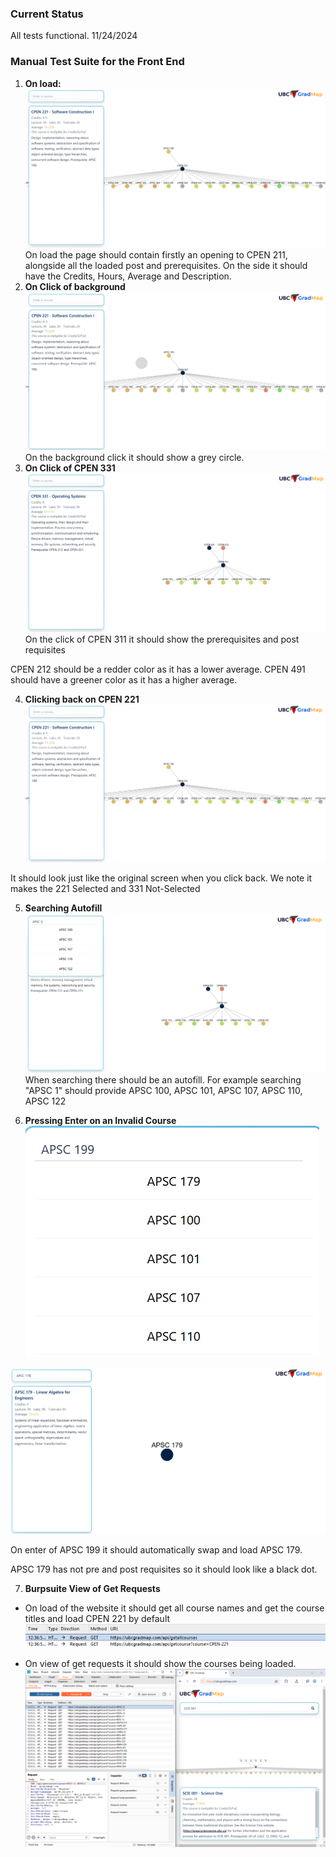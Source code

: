 ### Current Status
All tests functional. 11/24/2024


### Manual Test Suite for the Front End

1. <b>On load: </b>
![onload.png](imgs%2Fonload.png)
On load the page should contain firstly an opening to CPEN 211, alongside all the loaded post and prerequisites. On the side it should have the Credits, Hours, Average and Description.
2. <b> On Click of background </b>
![backgroundclick.png](imgs%2Fbackgroundclick.png)
On the background click it should show a grey circle.
3. <b> On Click of CPEN 331 </b>
 ![cpen331click.png](imgs%2Fcpen331click.png)
 On the click of CPEN 311 it should show the prerequisites and post requisites 

CPEN 212 should be a redder color as it has a lower average. CPEN 491 should have a greener color as it has a higher average.

4. <b> Clicking back on CPEN 221</b>
![backclick221.png](imgs%2Fbackclick221.png)

It should look just like the original screen when you click back. We note it makes the 221 Selected and 331 Not-Selected

5. <b> Searching Autofill</b>
![autofill.png](imgs%2Fautofill.png)
When searching there should be an autofill. For example searching "APSC 1" should provide APSC 100, APSC 101, APSC 107, APSC 110, APSC 122

6. <b> Pressing Enter on an Invalid Course </b>
![Invalid Course Enter.png](imgs%2FInvalid%20Course%20Enter.png)

![invalid course post enter.png](imgs%2Finvalid%20course%20post%20enter.png)

On enter of APSC 199 it should automatically swap and load APSC 179.

APSC 179 has not pre and post requisites so it should look like a black dot.

7. <b> Burpsuite View of Get Requests </b>

- On load of the website it should get all course names and get the course titles and load CPEN 221 by default
![burpsuiteonload.png](imgs%2Fburpsuiteonload.png)

- On view of get requests it should show the courses being loaded. 
![burpsuitegetrequestss.png](imgs%2Fburpsuitegetrequestss.png)
